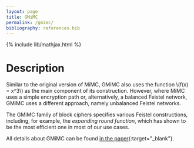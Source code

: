 ```yaml
---
layout: page
title: GMiMC
permalink: /gmimc/
bibliography: references.bib
---
```


{% include lib/mathjax.html %}

# Description
Similar to the original version of MiMC, GMiMC also uses the function \\(f(x) = x^3\\) as the main component of its construction. However, where MiMC uses a simple encryption path or, alternatively, a balanced Feistel network, GMiMC uses a different approach, namely unbalanced Feistel networks.

The GMiMC family of block ciphers specifies various Feistel constructions, including, for example, the _expanding round function_, which has shown to be the most efficient one in most of our use cases.

All details about GMiMC can be found [in the paper](https://eprint.iacr.org/2019/397){:target="_blank"}.
